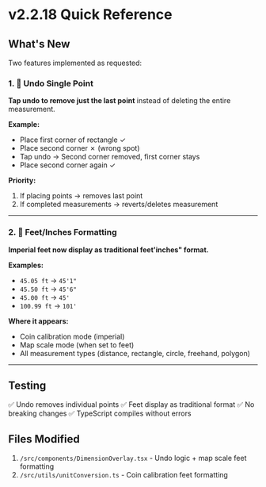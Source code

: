 # v2.2.18 Quick Reference

## What's New
Two features implemented as requested:

### 1. 🎯 Undo Single Point
**Tap undo to remove just the last point** instead of deleting the entire measurement.

**Example:**
- Place first corner of rectangle ✓
- Place second corner ✗ (wrong spot)
- Tap undo → Second corner removed, first corner stays
- Place second corner again ✓

**Priority:**
1. If placing points → removes last point
2. If completed measurements → reverts/deletes measurement

---

### 2. 📏 Feet/Inches Formatting
**Imperial feet now display as traditional feet'inches" format.**

**Examples:**
- `45.05 ft` → `45'1"`
- `45.50 ft` → `45'6"`
- `45.00 ft` → `45'`
- `100.99 ft` → `101'`

**Where it appears:**
- Coin calibration mode (imperial)
- Map scale mode (when set to feet)
- All measurement types (distance, rectangle, circle, freehand, polygon)

---

## Testing
✅ Undo removes individual points
✅ Feet display as traditional format
✅ No breaking changes
✅ TypeScript compiles without errors

## Files Modified
1. `/src/components/DimensionOverlay.tsx` - Undo logic + map scale feet formatting
2. `/src/utils/unitConversion.ts` - Coin calibration feet formatting
